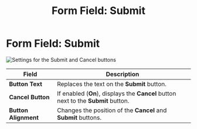 ﻿---
uid: form-field-submit
topic: form-field-submit
locale: en
title: "Form Field: Submit"
dnneditions: Evoq Engage
dnnversion: 09.02.00
parent-topic: administrators-forms-overview
related-topics: form-field-address,form-field-date-time,form-field-dropdown,form-field-email,form-field-esignature,form-field-multi-line-text,form-field-multiple-choice,form-field-name,form-field-number,form-field-phone-number,form-field-single-line-text,form-field-static-text,form-field-terms-conditions,form-field-url-website
---

# Form Field: Submit

  

![Settings for the Submit and Cancel buttons](/images/scr-FormField-Submit.gif)

  

|**Field**|**Description**|
|---|---|
|**Button Text**|Replaces the text on the **Submit** button.|
|**Cancel Button**|If enabled (**On**), displays the **Cancel** button next to the **Submit** button.|
|**Button Alignment**|Changes the position of the **Cancel** and **Submit** buttons.|
